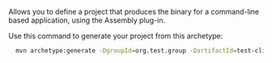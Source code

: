 Allows you to define a project that produces the binary for a command-line based application, using the 
Assembly plug-in.

Use this command to generate your project from this archetype:

```bash
  mvn archetype:generate -DgroupId=org.test.group -DartifactId=test-cli -DarchetypeGroupId=uk.ac.ebi.maven -DarchetypeArtifactId=cli-archetype -DarchetypeVersion=SEE-THE-POM -Dmaven.repo.remote=https://raw.githubusercontent.com/EBIBioSamples/EBIBioSamples.github.io/maven-repo 	
```
